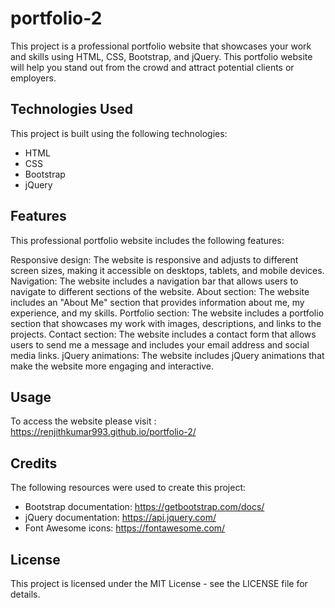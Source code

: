 # portfolio-2

This project is a professional portfolio website that showcases your work and skills using HTML, CSS, Bootstrap, and jQuery. This portfolio website will help you stand out from the crowd and attract potential clients or employers.

## Technologies Used
This project is built using the following technologies:

* HTML
* CSS
* Bootstrap
* jQuery

## Features
This professional portfolio website includes the following features:

Responsive design: The website is responsive and adjusts to different screen sizes, making it accessible on desktops, tablets, and mobile devices.
Navigation: The website includes a navigation bar that allows users to navigate to different sections of the website.
About section: The website includes an "About Me" section that provides information about me, my experience, and my skills.
Portfolio section: The website includes a portfolio section that showcases my work with images, descriptions, and links to the projects.
Contact section: The website includes a contact form that allows users to send me a message and includes your email address and social media links.
jQuery animations: The website includes jQuery animations that make the website more engaging and interactive.

## Usage

To access the website please visit : https://renjithkumar993.github.io/portfolio-2/

## Credits

The following resources were used to create this project:

* Bootstrap documentation: https://getbootstrap.com/docs/
* jQuery documentation: https://api.jquery.com/
* Font Awesome icons: https://fontawesome.com/

## License
This project is licensed under the MIT License - see the LICENSE file for details.

